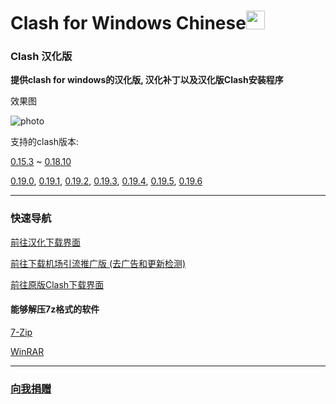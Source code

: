 # Clash for Windows Chinese<img src="https://github.com/ender-zhao/Clash-for-Windows_Chinese/blob/main/image/image_clash.png?raw=true" width="30" height="30">
### Clash 汉化版

**提供clash for windows的汉化版, 汉化补丁以及汉化版Clash安装程序**

效果图

![photo](https://github.com/ender-zhao/Clash-for-Windows_Chinese/blob/main/image/Image_Clash_Chinese-0.19.6.png?raw=true)

支持的clash版本: 

[0.15.3](https://github.com/ender-zhao/Clash-for-Windows_Chinese/releases/tag/CFW-V0.15.3_CN-V4)
~
[0.18.10](https://github.com/ender-zhao/Clash-for-Windows_Chinese/releases/tag/CFW-V0.18.10_CN)

[0.19.0](https://github.com/ender-zhao/Clash-for-Windows_Chinese/releases/tag/CFW-V0.19.0_CN),
[0.19.1](https://github.com/ender-zhao/Clash-for-Windows_Chinese/releases/tag/CFW-V0.19.1_CN),
[0.19.2](https://github.com/ender-zhao/Clash-for-Windows_Chinese/releases/tag/CFW-V0.19.2_CN),
[0.19.3](https://github.com/ender-zhao/Clash-for-Windows_Chinese/releases/tag/CFW-V0.19.3_CN),
[0.19.4](https://github.com/ender-zhao/Clash-for-Windows_Chinese/releases/tag/CFW-V0.19.4_CN),
[0.19.5](https://github.com/ender-zhao/Clash-for-Windows_Chinese/releases/tag/CFW-V0.19.5_CN),
[0.19.6](https://github.com/ender-zhao/Clash-for-Windows_Chinese/releases/tag/CFW-V0.19.6_CN)


***
### 快速导航
[前往汉化下载界面](https://github.com/ender-zhao/Clash-for-Windows_Chinese/releases)

[前往下载机场引流推广版 (去广告和更新检测)](https://github.com/ender-zhao/CFW-custom-made)

[前往原版Clash下载界面](https://github.com/Fndroid/clash_for_windows_pkg/releases)

#### 能够解压7z格式的软件

[7-Zip](https://www.7-zip.org/)

[WinRAR](https://www.rarlab.com/)

***
### [向我捐赠](https://github.com/ender-zhao/EZ)
